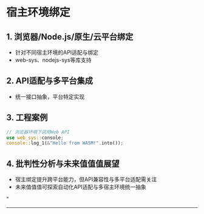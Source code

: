 ﻿# 宿主环境绑定

## 1. 浏览器/Node.js/原生/云平台绑定

- 针对不同宿主环境的API适配与绑定
- web-sys、nodejs-sys等库支持

## 2. API适配与多平台集成

- 统一接口抽象，平台特定实现

## 3. 工程案例

```rust
// 浏览器环境下调用Web API
use web_sys::console;
console::log_1(&"Hello from WASM!".into());
```

## 4. 批判性分析与未来值值值展望

- 宿主绑定提升跨平台能力，但API兼容性与多平台适配需关注
- 未来值值值可探索自动化API适配与多宿主环境统一抽象

"

---

